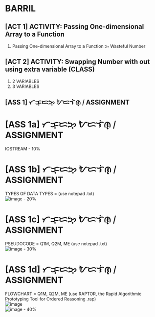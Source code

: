 # BARRIL
## [ACT 1] ACTIVITY: Passing One-dimensional Array to a Function
1. Passing One-dimensional Array to a Function ᜅ Wasteful Number

## [ACT 2] ACTIVITY: Swapping Number with out using extra variable (CLASS)
1. 2 VARIABLES<br>
2. 3 VARIABLES

## [ASS 1] ᜆᜃ᜔ᜇᜅ᜔ ᜀᜇᜎᜒᜈ᜔ ᜵ ASSIGNMENT
# [ASS 1a] ᜆᜃ᜔ᜇᜅ᜔ ᜀᜇᜎᜒᜈ᜔ ᜵ ASSIGNMENT
IOSTREAM - 10%
<br>
# [ASS 1b] ᜆᜃ᜔ᜇᜅ᜔ ᜀᜇᜎᜒᜈ᜔ ᜵ ASSIGNMENT
TYPES OF DATA TYPES = (use notepad .txt)
<br>
![image](https://user-images.githubusercontent.com/10474143/53647507-ad22ec80-3c78-11e9-8d9c-c3981c081c22.png) - 20%
<br>
# [ASS 1c] ᜆᜃ᜔ᜇᜅ᜔ ᜀᜇᜎᜒᜈ᜔ ᜵ ASSIGNMENT
PSEUDOCODE = Q1M, Q2M, ME (use notepad .txt)
<br>
![image](https://user-images.githubusercontent.com/10474143/53647477-9ed4d080-3c78-11e9-843d-b5b4575df0e3.png) - 30%
<br>
# [ASS 1d] ᜆᜃ᜔ᜇᜅ᜔ ᜀᜇᜎᜒᜈ᜔ ᜵ ASSIGNMENT
FLOWCHART = Q1M, Q2M, ME (use RAPTOR, the Rapid Algorithmic Prototyping Tool for Ordered Reasoning .rap)
<br>
![image](https://user-images.githubusercontent.com/10474143/53647450-8fee1e00-3c78-11e9-8d84-34eae1b92b03.png)
<br>
![image](https://user-images.githubusercontent.com/10474143/53648419-d9d80380-3c7a-11e9-9657-c1b69148c816.png) - 40%

